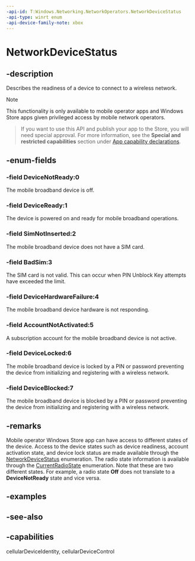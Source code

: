 ```yaml
---
-api-id: T:Windows.Networking.NetworkOperators.NetworkDeviceStatus
-api-type: winrt enum
-api-device-family-note: xbox
---
```


<!-- Enumeration syntax
public enum Windows.Networking.NetworkOperators.NetworkDeviceStatus : int
-->

# NetworkDeviceStatus

## -description
Describes the readiness of a device to connect to a wireless network.

> [!NOTE]
> This functionality is only available to mobile operator apps and Windows Store apps given privileged access by mobile network operators.



> If you want to use this API and publish your app to the Store, you will need special approval. For more information, see the **Special and restricted capabilities** section under [App capability declarations](https://docs.microsoft.com/en-us/windows/uwp/packaging/app-capability-declarations). 

## -enum-fields
### -field DeviceNotReady:0
The mobile broadband device is off.

### -field DeviceReady:1
The device is powered on and ready for mobile broadband operations.

### -field SimNotInserted:2
The mobile broadband device does not have a SIM card.

### -field BadSim:3
The SIM card is not valid. This can occur when PIN Unblock Key attempts have exceeded the limit.

### -field DeviceHardwareFailure:4
The mobile broadband device hardware is not responding.

### -field AccountNotActivated:5
A subscription account for the mobile broadband device is not active.

### -field DeviceLocked:6
The mobile broadband device is locked by a PIN or password preventing the device from initializing and registering with a wireless network.

### -field DeviceBlocked:7
The mobile broadband device is blocked by a PIN or password preventing the device from initializing and registering with a wireless network.


## -remarks
Mobile operator Windows Store app can have access to different states of the device. Access to the device states such as device readiness, account activation state, and device lock status are made available through the [NetworkDeviceStatus](networkdevicestatus.md) enumeration. The radio state information is available through the [CurrentRadioState](mobilebroadbanddeviceinformation_currentradiostate.md) enumeration. Note that these are two different states. For example, a radio state **Off** does not translate to a **DeviceNotReady** state and vice versa.

## -examples

## -see-also
## -capabilities
cellularDeviceIdentity, cellularDeviceControl
